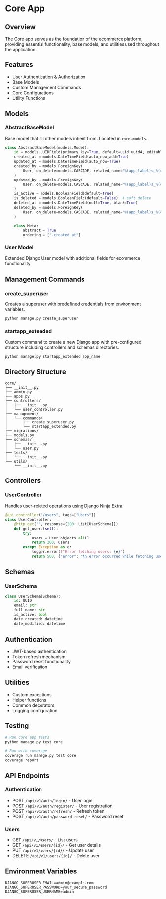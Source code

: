 # Core App

## Overview
The Core app serves as the foundation of the ecommerce platform, providing essential functionality, base models, and utilities used throughout the application.

## Features
- User Authentication & Authorization
- Base Models
- Custom Management Commands
- Core Configurations
- Utility Functions

## Models

### AbstractBaseModel
Base model that all other models inherit from. Located in `core.models`.

```python
class AbstractBaseModel(models.Model):
    id = models.UUIDField(primary_key=True, default=uuid.uuid4, editable=False)
    created_at = models.DateTimeField(auto_now_add=True)
    updated_at = models.DateTimeField(auto_now=True)
    created_by = models.ForeignKey(
        User, on_delete=models.CASCADE, related_name="%(app_label)s_%(class)s_created"
    )
    updated_by = models.ForeignKey(
        User, on_delete=models.CASCADE, related_name="%(app_label)s_%(class)s_updated"
    )
    is_active = models.BooleanField(default=True)
    is_deleted = models.BooleanField(default=False)  # soft delete
    deleted_at = models.DateTimeField(null=True, blank=True)
    deleted_by = models.ForeignKey(
        User, on_delete=models.CASCADE, related_name="%(app_label)s_%(class)s_deleted"
    )

    class Meta:
        abstract = True
        ordering = ["-created_at"]
```

### User Model
Extended Django User model with additional fields for ecommerce functionality.

## Management Commands

### create_superuser
Creates a superuser with predefined credentials from environment variables.
```bash
python manage.py create_superuser
```

### startapp_extended
Custom command to create a new Django app with pre-configured structure including controllers and schemas directories.
```bash
python manage.py startapp_extended app_name
```

## Directory Structure
```
core/
├── __init__.py
├── admin.py
├── apps.py
├── controllers/
│   ├── __init__.py
│   └── user_controller.py
├── management/
│   └── commands/
│       ├── create_superuser.py
│       └── startapp_extended.py
├── migrations/
├── models.py
├── schemas/
│   ├── __init__.py
│   └── user.py
├── tests/
│   └── __init__.py
└── utils/
    └── __init__.py
```

## Controllers

### UserController
Handles user-related operations using Django Ninja Extra.

```python
@api_controller("/users", tags=["Users"])
class UserController:
    @http_get("", response={200: List[UserSchema]})
    def get_users(self):
        try:
            users = User.objects.all()
            return 200, users
        except Exception as e:
            logger.error(f"Error fetching users: {e}")
            return 500, {"error": "An error occurred while fetching users", "message": str(e)}
```

## Schemas

### UserSchema
```python
class UserSchema(Schema):
    id: UUID
    email: str
    full_name: str
    is_active: bool
    date_created: datetime
    date_modified: datetime
```

## Authentication
- JWT-based authentication
- Token refresh mechanism
- Password reset functionality
- Email verification

## Utilities
- Custom exceptions
- Helper functions
- Common decorators
- Logging configuration

## Testing
```bash
# Run core app tests
python manage.py test core

# Run with coverage
coverage run manage.py test core
coverage report
```

## API Endpoints

### Authentication
- POST `/api/v1/auth/login/` - User login
- POST `/api/v1/auth/register/` - User registration
- POST `/api/v1/auth/refresh/` - Refresh token
- POST `/api/v1/auth/password-reset/` - Password reset

### Users
- GET `/api/v1/users/` - List users
- GET `/api/v1/users/{id}/` - Get user details
- PUT `/api/v1/users/{id}/` - Update user
- DELETE `/api/v1/users/{id}/` - Delete user

## Environment Variables
```env
DJANGO_SUPERUSER_EMAIL=admin@example.com
DJANGO_SUPERUSER_PASSWORD=your_secure_password
DJANGO_SUPERUSER_USERNAME=admin
```
